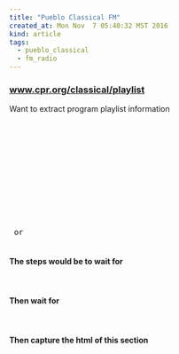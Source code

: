 ```yaml
---
title: "Pueblo Classical FM"
created_at: Mon Nov  7 05:40:32 MST 2016
kind: article
tags:
  - pueblo_classical
  - fm_radio
---
```


### <a href="http://www.cpr.org/classical/playlist" target="_blank">www.cpr.org/classical/playlist</a>

Want to extract program playlist information

<pre>
<div id="main" class="clearfix">
  <article class="l--triptych l--constrained l--1-0-1">
    <div class="l-main">
      <div id="" class="panel-pane pane-block pane-custom-blocks-base-cpr-playlist-classical block">
        <div class="pane-content">
          <section class="playlist">
            <section class="playlist-items"> or <section class="playlist-items is-loading">
</pre>

#### The steps would be to wait for

<pre>
<section class="playlist-items is-loading">
</pre>

#### Then wait for

<pre>
<section class="playlist-items">
</pre>

#### Then capture the html of this section

<pre>
<section class="playlist-items">
</pre>

<!--
html boilerplate
<a href="" target="_blank"></a>
<a name=""></a>
<img src="" width="400px">
<ul>
  <li></li>
</ul>
<pre>
</pre>
<pre><code>
</code></pre>
<math xmlns='http://www.w3.org/1998/Math/MathML' display='block'>
</math>
-->
